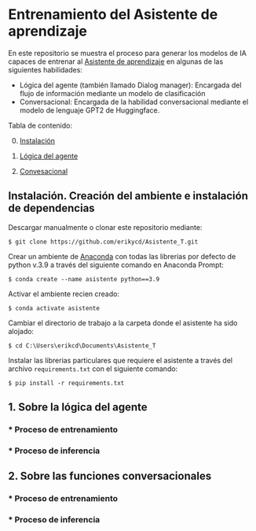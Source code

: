 # Entrenamiento del Asistente de aprendizaje

En este repositorio se muestra el proceso para generar los modelos de IA capaces de entrenar al [Asistente de aprendizaje](https://github.com/erikycd/Asistente_A) en algunas de las siguientes habilidades:

* Lógica del agente (también llamado Dialog manager): Encargada del flujo de información mediante un modelo de clasificación
* Conversacional: Encargada de la habilidad conversacional mediante el modelo de lenguaje GPT2 de Huggingface.

Tabla de contenido:

0. [Instalación](https://github.com/erikycd/Asistente_T#instalaci%C3%B3n-creaci%C3%B3n-del-ambiente-e-instalaci%C3%B3n-de-dependencias)

1. [Lógica del agente](https://github.com/erikycd/Asistente_T#1-sobre-la-l%C3%B3gica-del-agente)

3. [Convesacional](https://github.com/erikycd/Asistente_T#2-sobre-las-funciones-conversacionales)

## Instalación. Creación del ambiente e instalación de dependencias

Descargar manualmente o clonar este repositorio mediante:
```
$ git clone https://github.com/erikycd/Asistente_T.git
```
Crear un ambiente de [Anaconda](https://www.anaconda.com/distribution/) con todas las librerias por defecto de python v.3.9 a través del siguiente comando en Anaconda Prompt:
```
$ conda create --name asistente python==3.9
```
Activar el ambiente recien creado:
```
$ conda activate asistente
```
Cambiar el directorio de trabajo a la carpeta donde el asistente ha sido alojado:
```
$ cd C:\Users\erikcd\Documents\Asistente_T
```
Instalar las librerias particulares que requiere el asistente a través del archivo `requirements.txt` con el siguiente comando:
```
$ pip install -r requirements.txt
```

## 1. Sobre la lógica del agente

### * Proceso de entrenamiento

### * Proceso de inferencia

## 2. Sobre las funciones conversacionales

### * Proceso de entrenamiento

### * Proceso de inferencia
